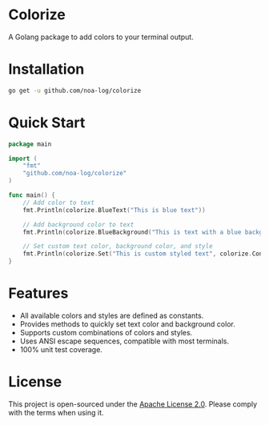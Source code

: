 # Colorize
A Golang package to add colors to your terminal output.

# Installation
```bash
go get -u github.com/noa-log/colorize
```

# Quick Start
```go
package main

import (
    "fmt"
    "github.com/noa-log/colorize"
)

func main() {
    // Add color to text
    fmt.Println(colorize.BlueText("This is blue text"))

    // Add background color to text
    fmt.Println(colorize.BlueBackground("This is text with a blue background"))

    // Set custom text color, background color, and style
    fmt.Println(colorize.Set("This is custom styled text", colorize.ConfigBold, colorize.BackgroundBlue, colorize.TextWhite))
}
```

# Features
- All available colors and styles are defined as constants.
- Provides methods to quickly set text color and background color.
- Supports custom combinations of colors and styles.
- Uses ANSI escape sequences, compatible with most terminals.
- 100% unit test coverage.

# License
This project is open-sourced under the [Apache License 2.0](https://www.apache.org/licenses/LICENSE-2.0). Please comply with the terms when using it.